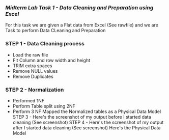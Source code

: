 ### ***Midterm Lab Task 1 - Data Cleaning and Preparation using Excel***
For this task we are given a Flat data from Excel (See rawfile) and we are Task to perform Data CLeaning and Preparation
### **STEP 1 - Data Cleaning process**
- Load the raw file
- Fit Column and row width and height
- TRIM extra spaces
- Remove NULL values
- Remove Duplicates
### **STEP 2 - Normalization**
- Performed 1NF
- Perform Table split using 2NF
- Perform 3 NF
Mapped the Normalized tables as a Physical Data Model
STEP 3 - Here's the screenshot of my output before I started data cleaning (See screenshot)
STEP 4 - Here's the screenshot of my output after I started data cleaning (See screenshot)
Here's the Physical Data Model
